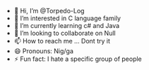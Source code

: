 - 👋 Hi, I’m @Torpedo-Log
- 👀 I’m interested in C language family
- 🌱 I’m currently learning c# and Java
- 💞️ I’m looking to collaborate on Null
- 📫 How to reach me ... Dont try it
- 😄 Pronouns: Nig/ga
- ⚡ Fun fact: I hate a specific group of people

<!---
Torpedo-Log/Torpedo-Log is a ✨ special ✨ repository because its `README.md` (this file) appears on your GitHub profile.
You can click the Preview link to take a look at your changes.
--->
